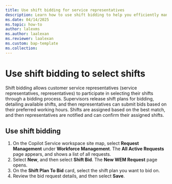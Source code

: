 ```yaml
---
title: Use shift bidding for service representatives
description: Learn how to use shift bidding to help you efficiently manage your work schedule.
ms.date: 04/14/2025
ms.topic: how-to
author: lalexms
ms.author: laalexan
ms.reviewer: laalexan
ms.custom: bap-template
ms.collection:
---
```


# Use shift bidding to select shifts

Shift bidding allows customer service representatives (service representatives, representatives) to participate in selecting their shifts through a bidding process. Supervisors release shift plans for bidding, detailing available shifts, and then representatives can submit bids based on their preferred working hours. Shifts are assigned based on the best match, and then representatives are notified and can confirm their assigned shifts.

## Use shift bidding

1. On the Copilot Service workspace site map, select **Request Management** under **Workforce Management**. The **All Active Requests** page appears, and shows a list of all requests.
1. Select **New**, and then select **Shift Bid**. The **New WEM Request** page opens.
1. On the **Shift Plan To Bid** card, select the shift plan you want to bid on.
1. Review the bid request details, and then select **Save**.
